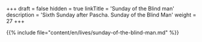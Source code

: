 +++
draft = false
hidden = true
linkTitle = 'Sunday of the Blind man'
description = 'Sixth Sunday after Pascha. Sunday of the Blind Man'
weight = 27
+++

{{% include file="content/en/lives/sunday-of-the-blind-man.md" %}}
